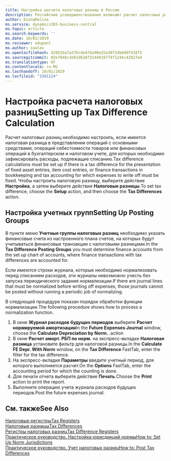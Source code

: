 ```yaml
---
title: Настройка расчета налоговых разниц в России
description: Российские усовершенствования включают расчет налоговых разниц по основным средствам.
author: DianaMalina
ms.service: dynamics365-business-central
ms.topic: article
ms.search.keywords: ''
ms.date: 10/01/2019
ms.reviewer: edupont
ms.author: soalex
ms.openlocfilehash: 42852ba7a37bcde47da90e15a30f2db609f434f5
ms.sourcegitcommit: 02e704bc3e01d62072144919774f1244c42827e4
ms.translationtype: HT
ms.contentlocale: ru-RU
ms.lasthandoff: 10/01/2019
ms.locfileid: "2301124"
---
```

# <a name="setting-up-tax-difference-calculation"></a><span data-ttu-id="48b0c-103">Настройка расчета налоговых разниц</span><span class="sxs-lookup"><span data-stu-id="48b0c-103">Setting up Tax Difference Calculation</span></span>

<span data-ttu-id="48b0c-104">Расчет налоговых разниц необходимо настроить, если имеется налоговая разница в представлении операций с основными средствами, операций себестоимости товаров или финансовых операций в бухгалтерском и налоговом учете, для которых необходимо зафиксировать расходы, подлежащие списанию.</span><span class="sxs-lookup"><span data-stu-id="48b0c-104">Tax difference calculations must be set up if there is a tax difference for the presentation of fixed asset entries, item cost entries, or finance transactions in bookkeeping and tax accounting for which expenses to write off must be fixed.</span></span> <span data-ttu-id="48b0c-105">Чтобы настроить налоговую разницу, выберите действие **Настройка**, а затем выберите действие **Налоговые разницы**.</span><span class="sxs-lookup"><span data-stu-id="48b0c-105">To set tax difference, choose the **Setup** action, and then choose the **Tax Differences** action.</span></span>

## <a name="setting-up-posting-groups"></a><span data-ttu-id="48b0c-106">Настройка учетных групп</span><span class="sxs-lookup"><span data-stu-id="48b0c-106">Setting Up Posting Groups</span></span>

<span data-ttu-id="48b0c-107">В пункте меню **Учетные группы налоговых разниц** необходимо указать финансовые счета из настроенного плана счетов, на которых будут учитываться финансовые транзакции с налоговыми разницами.</span><span class="sxs-lookup"><span data-stu-id="48b0c-107">In the **Tax Difference Posting Groups** you must determine finance accounts from the set up chart of accounts, where finance transactions with tax differences are accounted for.</span></span>

<span data-ttu-id="48b0c-108">Если имеются строки журнала, которые необходимо нормализовать перед списанием расходов, эти журналы невозможно учесть без запуска периодического задания нормализации.</span><span class="sxs-lookup"><span data-stu-id="48b0c-108">If there are journal lines that must be normalized before writing off expenses, those journals cannot be posted without running a periodic job of normalizing.</span></span>

<span data-ttu-id="48b0c-109">В следующей процедуре показан порядок обработки функции нормализации.</span><span class="sxs-lookup"><span data-stu-id="48b0c-109">The following procedure shows how to process a normalization function.</span></span>

1. <span data-ttu-id="48b0c-110">В окне **Журнал расходов будущих периодов** выберите **Расчет нормируемой амортизации**</span><span class="sxs-lookup"><span data-stu-id="48b0c-110">In the **Future Expenses Journal** window, choose the **Calculate Depreciation by Norm.**</span></span> <span data-ttu-id="48b0c-111">.</span><span class="sxs-lookup"><span data-stu-id="48b0c-111">action</span></span>
2. <span data-ttu-id="48b0c-112">В окне **Расчет аморт. РБП по норм.** на экспресс-вкладке **Налоговая разница** установите фильтр для налоговой разницы.</span><span class="sxs-lookup"><span data-stu-id="48b0c-112">In the **Calculate FE Depr. With Norm** window, on the **Tax Difference** FastTab, enter the filter for the tax difference.</span></span>
3. <span data-ttu-id="48b0c-113">На экспресс-вкладке **Параметры** введите учетный период, для которого выполняется расчет.</span><span class="sxs-lookup"><span data-stu-id="48b0c-113">On the **Options** FastTab, enter the accounting period for which the counting is done.</span></span>
4. <span data-ttu-id="48b0c-114">Для печати отчета выберите действие **Печать**.</span><span class="sxs-lookup"><span data-stu-id="48b0c-114">Choose the **Print** action to print the report.</span></span>
5. <span data-ttu-id="48b0c-115">Выполните операцию учета журнала расходов будущих периодов.</span><span class="sxs-lookup"><span data-stu-id="48b0c-115">Post the future expenses journal.</span></span>

## <a name="see-also"></a><span data-ttu-id="48b0c-116">См. также</span><span class="sxs-lookup"><span data-stu-id="48b0c-116">See Also</span></span>

[<span data-ttu-id="48b0c-117">Налоговые регистры</span><span class="sxs-lookup"><span data-stu-id="48b0c-117">Tax Registers</span></span>](Tax-Registers.md)  
[<span data-ttu-id="48b0c-118">Налоговые разницы</span><span class="sxs-lookup"><span data-stu-id="48b0c-118">Tax Differences</span></span>](Tax-Differences.md)  
[<span data-ttu-id="48b0c-119">Регистры налоговых разниц</span><span class="sxs-lookup"><span data-stu-id="48b0c-119">Tax Difference Registers</span></span>](Tax-Difference-Registers.md)  
[<span data-ttu-id="48b0c-120">Практическое руководство. Настройка юрисдикций нормы</span><span class="sxs-lookup"><span data-stu-id="48b0c-120">How to: Set Up Norm Jurisdictions</span></span>](How-to-Set-Up-Norm-Jurisdictions.md)  
[<span data-ttu-id="48b0c-121">Практическое руководство. Учет налоговых разниц</span><span class="sxs-lookup"><span data-stu-id="48b0c-121">How to: Post Tax Differences</span></span>](How-to-Post-Tax-Differences.md)  
